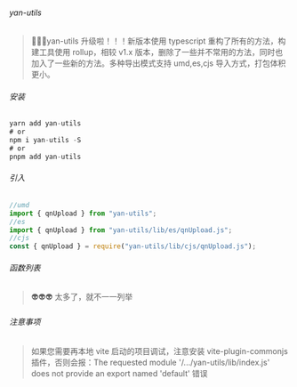 ###### yan-utils

> 🚀🚀🚀yan-utils 升级啦！！！新版本使用 typescript 重构了所有的方法，构建工具使用 rollup，相较 v1.x 版本，删除了一些并不常用的方法，同时也加入了一些新的方法。多种导出模式支持 umd,es,cjs 导入方式，打包体积更小。

###### 安装

```javascript
yarn add yan-utils
# or
npm i yan-utils -S
# or
pnpm add yan-utils
```

###### 引入

```js
//umd
import { qnUpload } from "yan-utils";
//es
import { qnUpload } from "yan-utils/lib/es/qnUpload.js";
//cjs
const { qnUpload } = require("yan-utils/lib/cjs/qnUpload.js");
```

###### 函数列表

> 👽️👽️👽️ 太多了，就不一一列举

###### 注意事项

> 如果您需要再本地 vite 启动的项目调试，注意安装 vite-plugin-commonjs 插件，否则会报：The requested module '/.../yan-utils/lib/index.js' does not provide an export named 'default' 错误
